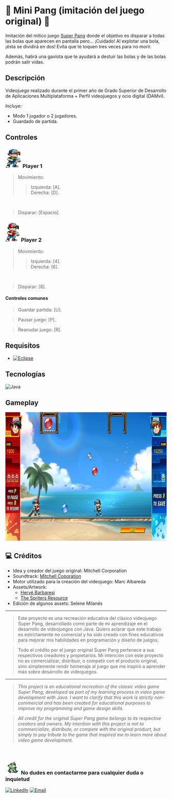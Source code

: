 # 🫧 Mini Pang (imitación del juego original) 🫧
Imitación del mítico juego [Super Pang](https://es.wikipedia.org/wiki/Super_Pang) donde el objetivo es disparar a todas las bolas que aparecen en pantalla pero... ¡Cuidado! Al explotar una bola, ¡ésta se dividirá en dos! Evita que te toquen tres veces para no morir.

Además, habrá una gaviota que te ayudará a destuir las bolas y de las bolas podrán salir vidas.

## Descripción
Videojuego realizado durante el primer año de Grado Superior de Desarrollo de Aplicaciones Multiplataforma + Perfil videojuegos y ocio digital (DAMvi). 

_Incluye:_
- Modo 1 jugador o 2 jugadores.
- Guardado de partida.

## Controles 
### <img src="resources/BluePang.gif" alt="Cocodrilo Super Pang" width="50" height="60"> Player 1 
> Movimiento:
>> Izquierda: [A]. <br> </b> Derecha: [D].
<br>

> Disparar: [Espacio]. <br>

 
### <img src="resources/RedPang.gif" alt="Cocodrilo Super Pang" width="45" height="60"> Player 2 
> Movimiento:
>> Izquierda: [4]. <br> </b> Derecha: [6].
<br>

> Disparar: [8]. <br>

#### Controles comunes
> Guardar partida: [U].

> Pausar juego: [P].

> Reanudar juego: [R].

## Requisitos
- [![Eclipse](https://img.shields.io/badge/-Eclipse-2C2255?&logo=eclipse)](https://www.eclipse.org/downloads/)
  
## Tecnologías
![Java](https://img.shields.io/badge/Java-007396?logo=java&logoColor=white)

## Gameplay
<a href="VídeoDemostrativoMiniPang.mp4">
    <img src="ImagendemostrativaSuperPang.png" alt="Imagen demostrativa Mini Pang" height="400" width="800" />
</a>

## 💻 Créditos
- Idea y creador del juego original: Mitchell Corporation
- Soundtrack: [Mitchell Coporation](https://downloads.khinsider.com/game-soundtracks/album/super-pang-mitchell-arcade)
- Motor utilizado para la creación del videojuego: Marc Albareda
- Assets/Artwork:
  - [Hervé Barbaresi](https://www.hervebarbaresi.com/pang-adventures)
  - [The Spriters Resource](https://www.spriters-resource.com/snes/superbusterbros/sheet/34370/)
- Edición de algunos assets: Selene Milanés

---------------------
> Este proyecto es una recreación educativa del clásico videojuego Super Pang, desarrollado como parte de mi aprendizaje en el desarrollo de videojuegos con Java. Quiero aclarar que este trabajo es estrictamente no comercial y ha sido creado con fines educativos para mejorar mis habilidades en programación y diseño de juegos.

> Todo el crédito por el juego original Super Pang pertenece a sus respectivos creadores y propietarios. Mi intención con este proyecto no es comercializar, distribuir, o competir con el producto original, sino simplemente rendir homenaje al juego que me inspiró a aprender más sobre desarrollo de videojuegos.
---------------------

> <i>This project is an educational recreation of the classic video game Super Pang, developed as part of my learning process in video game development with Java. I want to clarify that this work is strictly non-commercial and has been created for educational purposes to improve my programming and game design skills.

> All credit for the original Super Pang game belongs to its respective creators and owners. My intention with this project is not to commercialize, distribute, or compete with the original product, but simply to pay tribute to the game that inspired me to learn more about video game development.</i>

<br>

### <img src="resources/Crocodile.gif" alt="Cocodrilo Super Pang" width="45" height="45"> No dudes en contactarme para cualquier duda o inquietud 
<a href="https://www.linkedin.com/in/selene-milanes-rodriguez/"><img alt="LinkedIn" src="https://img.shields.io/badge/LinkedIn-0077B5?style=for-the-badge&logo=linkedin&logoColor=white"></a>
<a href="mailto:selene.milanes@hotmail.com"> <img alt="Email" src="https://img.shields.io/badge/Microsoft_Outlook-0078D4?style=for-the-badge&logo=microsoft-outlook&logoColor=white"></a>

